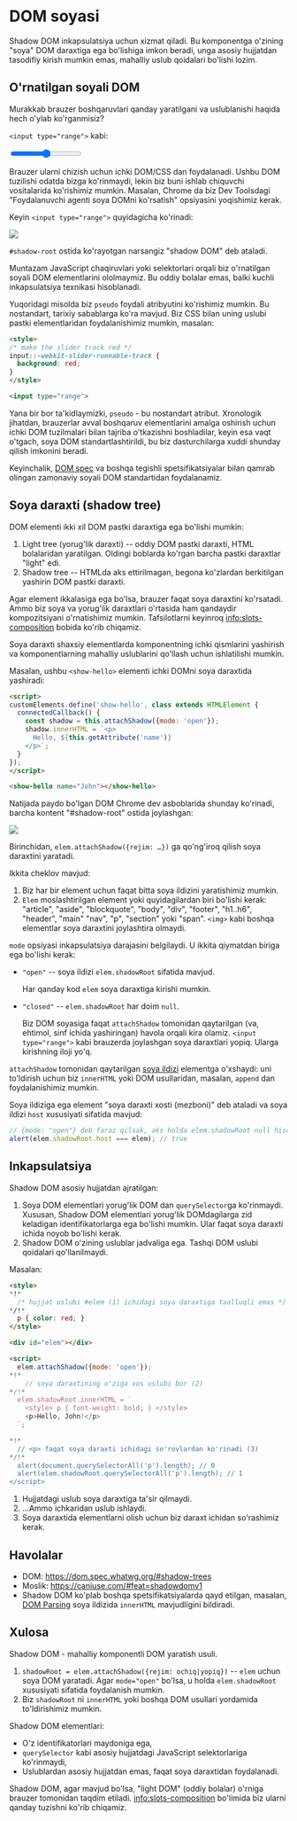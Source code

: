 # DOM soyasi

Shadow DOM inkapsulatsiya uchun xizmat qiladi. Bu komponentga o'zining "soya" DOM daraxtiga ega bo'lishiga imkon beradi, unga asosiy hujjatdan tasodifiy kirish mumkin emas, mahalliy uslub qoidalari bo'lishi lozim.

## O'rnatilgan soyali DOM

Murakkab brauzer boshqaruvlari qanday yaratilgani va uslublanishi haqida hech o'ylab ko'rganmisiz?

`<input type="range">` kabi:

<p>
<input type="range">
</p>

Brauzer ularni chizish uchun ichki DOM/CSS dan foydalanadi. Ushbu DOM tuzilishi odatda bizga ko'rinmaydi, lekin biz buni ishlab chiquvchi vositalarida ko'rishimiz mumkin. Masalan, Chrome da biz Dev Toolsdagi "Foydalanuvchi agenti soya DOMni ko'rsatish" opsiyasini yoqishimiz kerak.  

Keyin `<input type="range">` quyidagicha ko'rinadi:

![](shadow-dom-range.png)

`#shadow-root` ostida ko'rayotgan narsangiz "shadow DOM" deb ataladi.

Muntazam JavaScript chaqiruvlari yoki selektorlari orqali biz o'rnatilgan soyali DOM elementlarini ololmaymiz. Bu oddiy bolalar emas, balki kuchli inkapsulatsiya texnikasi hisoblanadi.

Yuqoridagi misolda biz `pseudo` foydali atribyutini ko'rishimiz mumkin. Bu nostandart, tarixiy sabablarga ko'ra mavjud. Biz CSS bilan uning uslubi pastki elementlaridan foydalanishimiz mumkin, masalan:

```html run autorun
<style>
/* make the slider track red */
input::-webkit-slider-runnable-track {
  background: red;
}
</style>

<input type="range">
```

Yana bir bor ta'kidlaymizki, `pseudo` - bu nostandart atribut. Xronologik jihatdan, brauzerlar avval boshqaruv elementlarini amalga oshirish uchun ichki DOM tuzilmalari bilan tajriba o'tkazishni boshladilar, keyin esa vaqt o'tgach, soya DOM standartlashtirildi, bu biz dasturchilarga xuddi shunday qilish imkonini beradi.

Keyinchalik, [DOM spec](https://dom.spec.whatwg.org/#shadow-trees) va boshqa tegishli spetsifikatsiyalar bilan qamrab olingan zamonaviy soyali DOM standartidan foydalanamiz. 

## Soya daraxti (shadow tree)

DOM elementi ikki xil DOM pastki daraxtiga ega bo'lishi mumkin:

1. Light tree (yorug'lik daraxti) -- oddiy DOM pastki daraxti, HTML bolalaridan yaratilgan. Oldingi boblarda ko'rgan barcha pastki daraxtlar "light" edi.
2. Shadow tree -- HTMLda aks ettirilmagan, begona ko'zlardan berkitilgan yashirin DOM pastki daraxti.

Agar element ikkalasiga ega bo'lsa, brauzer faqat soya daraxtini ko'rsatadi. Ammo biz soya va yorug'lik daraxtlari o'rtasida ham qandaydir kompozitsiyani o'rnatishimiz mumkin. Tafsilotlarni keyinroq <info:slots-composition> bobida ko'rib chiqamiz.

Soya daraxti shaxsiy elementlarda komponentning ichki qismlarini yashirish va komponentlarning mahalliy uslublarini qo'llash uchun ishlatilishi mumkin.

Masalan, ushbu `<show-hello>` elementi ichki DOMni soya daraxtida yashiradi:

```html run autorun height=60
<script>
customElements.define('show-hello', class extends HTMLElement {
  connectedCallback() {
    const shadow = this.attachShadow({mode: 'open'});
    shadow.innerHTML = `<p>
      Hello, ${this.getAttribute('name')}
    </p>`;
  }  
});
</script>

<show-hello name="John"></show-hello>
```

Natijada paydo bo'lgan DOM Chrome dev asboblarida shunday ko'rinadi, barcha kontent "#shadow-root" ostida joylashgan:

![](shadow-dom-say-hello.png)

Birinchidan, `elem.attachShadow({rejim: …})` ga qo'ng'iroq qilish soya daraxtini yaratadi.

Ikkita cheklov mavjud:
1. Biz har bir element uchun faqat bitta soya ildizini yaratishimiz mumkin.
2. `Elem` moslashtirilgan element yoki quyidagilardan biri bo'lishi kerak: "article", "aside", "blockquote", "body", "div", "footer", "h1..h6", "header", "main" "nav", "p", "section" yoki "span". `<img>` kabi boshqa elementlar soya daraxtini joylashtira olmaydi.

`mode` opsiyasi inkapsulatsiya darajasini belgilaydi. U ikkita qiymatdan biriga ega bo'lishi kerak:
- `"open"` -- soya ildizi `elem.shadowRoot` sifatida mavjud.

  Har qanday kod `elem` soya daraxtiga kirishi mumkin.
- `"closed"` -- `elem.shadowRoot` har doim `null`.

  Biz DOM soyasiga faqat `attachShadow` tomonidan qaytarilgan (va, ehtimol, sinf ichida yashiringan) havola orqali kira olamiz. `<input type="range">` kabi brauzerda joylashgan soya daraxtlari yopiq. Ularga kirishning iloji yo'q.

`attachShadow` tomonidan qaytarilgan [soya ildizi](https://dom.spec.whatwg.org/#shadowroot) elementga o'xshaydi: uni to'ldirish uchun biz `innerHTML` yoki DOM usullaridan, masalan, `append` dan foydalanishimiz mumkin.

Soya ildiziga ega element "soya daraxti xosti (mezboni)" deb ataladi va soya ildizi `host` xususiyati sifatida mavjud:

```js
// {mode: "open"} deb faraz qilsak, aks holda elem.shadowRoot null hisoblanadi
alert(elem.shadowRoot.host === elem); // true
```

## Inkapsulatsiya

Shadow DOM asosiy hujjatdan ajratilgan:

1. Soya DOM elementlari yorug'lik DOM dan `querySelector`ga ko'rinmaydi. Xususan, Shadow DOM elementlari yorug'lik DOMdagilarga zid keladigan identifikatorlarga ega bo'lishi mumkin. Ular faqat soya daraxti ichida noyob bo'lishi kerak.
2. Shadow DOM o'zining uslublar jadvaliga ega. Tashqi DOM uslubi qoidalari qo'llanilmaydi.

Masalan:

```html run untrusted height=40
<style>
*!*
  /* hujjat uslubi #elem (1) ichidagi soya daraxtiga taalluqli emas */
*/!*
  p { color: red; }
</style>

<div id="elem"></div>

<script>
  elem.attachShadow({mode: 'open'});
*!*
    // soya daraxtining o'ziga xos uslubi bor (2)
*/!*
  elem.shadowRoot.innerHTML = `
    <style> p { font-weight: bold; } </style>
    <p>Hello, John!</p>
  `;

*!*
  // <p> faqat soya daraxti ichidagi so'rovlardan ko'rinadi (3)
*/!*
  alert(document.querySelectorAll('p').length); // 0
  alert(elem.shadowRoot.querySelectorAll('p').length); // 1
</script>  
```

1. Hujjatdagi uslub soya daraxtiga ta'sir qilmaydi.
2. ...Ammo ichkaridan uslub ishlaydi.
3. Soya daraxtida elementlarni olish uchun biz daraxt ichidan so'rashimiz kerak.

## Havolalar

- DOM: <https://dom.spec.whatwg.org/#shadow-trees>
- Moslik: <https://caniuse.com/#feat=shadowdomv1>
- Shadow DOM ko'plab boshqa spetsifikatsiyalarda qayd etilgan, masalan, [DOM Parsing](https://w3c.github.io/DOM-Parsing/#the-innerhtml-mixin) soya ildizida `innerHTML` mavjudligini bildiradi.


## Xulosa

Shadow DOM - mahalliy komponentli DOM yaratish usuli.

1. `shadowRoot = elem.attachShadow({rejim: ochiq|yopiq})` -- `elem` uchun soya DOM yaratadi. Agar `mode="open"` bo'lsa, u holda `elem.shadowRoot` xususiyati sifatida foydalanish mumkin.
2. Biz `shadowRoot` ni `innerHTML` yoki boshqa DOM usullari yordamida to'ldirishimiz mumkin.

Shadow DOM elementlari:
- O'z identifikatorlari maydoniga ega,
- `querySelector` kabi asosiy hujjatdagi JavaScript selektorlariga ko'rinmaydi,
- Uslublardan asosiy hujjatdan emas, faqat soya daraxtidan foydalanadi.

Shadow DOM, agar mavjud bo'lsa, "light DOM" (oddiy bolalar) o'rniga brauzer tomonidan taqdim etiladi. <info:slots-composition> bo'limida biz ularni qanday tuzishni ko'rib chiqamiz.
